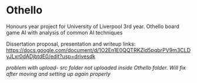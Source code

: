 # Othello
Honours year project for University of Liverpool 3rd year. Othello board game AI with analysis of common AI techniques

Dissertation proposal, presentation and writeup links:
https://docs.google.com/document/d/1O2En1E0QQTRKZld5pqbrPV9m3CLDyJLxr0dADjbtdE0/edit?usp=drivesdk

*problem with upload- src folder not uploaded inside Othello folder. Will fix after moving and setting up again properly*
